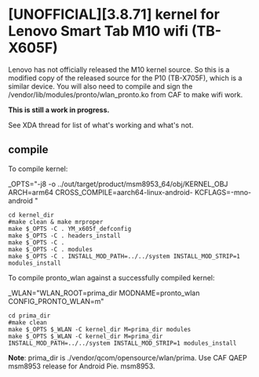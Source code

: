 
#  [UNOFFICIAL][3.8.71] kernel for Lenovo Smart Tab M10 wifi (TB-X605F)

Lenovo has not officially released the M10 kernel source. So this is a modified copy of the released source for the P10 (TB-X705F), which is a similar device.  You will also need to compile and sign the /vendor/lib/modules/pronto/wlan_pronto.ko from CAF to make wifi work.

**This is still a work in progress.**

See XDA thread for list of what's working and what's not.

## compile
To compile kernel:

_OPTS="-j8 -o ../out/target/product/msm8953_64/obj/KERNEL_OBJ ARCH=arm64 CROSS_COMPILE=aarch64-linux-android- KCFLAGS=-mno-android "

	cd kernel_dir
	#make clean & make mrproper
	make $_OPTS -C . YM_x605f_defconfig
	make $_OPTS -C . headers_install
	make $_OPTS -C .
	make $_OPTS -C . modules
	make $_OPTS -C . INSTALL_MOD_PATH=../../system INSTALL_MOD_STRIP=1 modules_install

To compile pronto_wlan against a successfully compiled kernel:

_WLAN="WLAN_ROOT=prima_dir MODNAME=pronto_wlan CONFIG_PRONTO_WLAN=m"

	cd prima_dir
	#make clean
	make $_OPTS $_WLAN -C kernel_dir M=prima_dir modules
	make $_OPTS $_WLAN -C kernel_dir M=prima_dir INSTALL_MOD_PATH=../../system INSTALL_MOD_STRIP=1 modules_install

**Note**: prima_dir is ./vendor/qcom/opensource/wlan/prima.  Use CAF QAEP msm8953 release for Android Pie. msm8953.
